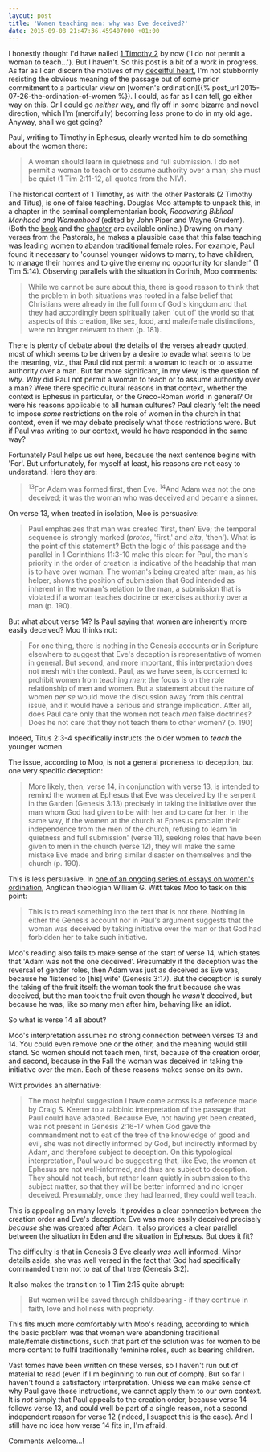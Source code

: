 ```yaml
---
layout: post
title: 'Women teaching men: why was Eve deceived?'
date: 2015-09-08 21:47:36.459407000 +01:00
---
```

I honestly thought I'd have nailed [1 Timothy 2](https://www.biblegateway.com/passage/?search=1Timothy2&version=NIVUK) by now ('I do not permit a woman to teach...'). But I haven't. So this post is a bit of a work in progress. As far as I can discern the motives of my [deceitful heart](https://www.biblegateway.com/passage/?search=Jeremiah17.9&version=NIVUK), I'm not stubbornly resisting the obvious meaning of the passage out of some prior commitment to a particular view on [women's ordination]({% post_url 2015-07-26-the-ordination-of-women %}). I could, as far as I can tell, go either way on this. Or I could go _neither_ way, and fly off in some bizarre and novel direction, which I'm (mercifully) becoming less prone to do in my old age. Anyway, shall we get going?

Paul, writing to Timothy in Ephesus, clearly wanted him to do something about the women there:

> A woman should learn in quietness and full submission. I do not permit a woman to teach or to assume authority over a man; she must be quiet (1 Tim 2:11-12, all quotes from the NIV).

The historical context of 1 Timothy, as with the other Pastorals (2 Timothy and Titus), is one of false teaching. Douglas Moo attempts to unpack this, in a chapter in the seminal complementarian book, _Recovering Biblical Manhood and Womanhood_ (edited by John Piper and Wayne Grudem). (Both the [book](http://document.desiringgod.org/recovering-biblical-manhood-and-womanhood-en.pdf) and the [chapter](https://bible.org/seriespage/9-what-does-it-mean-not-teach-or-have-authority-over-men-1-timothy-211-15) are available online.) Drawing on many verses from the Pastorals, he makes a plausible case that this false teaching was leading women to abandon traditional female roles. For example, Paul found it necessary to 'counsel younger widows to marry, to have children, to manage their homes and to give the enemy no opportunity for slander' (1 Tim 5:14). Observing parallels with the situation in Corinth, Moo comments:

> While we cannot be sure about this, there is good reason to think that the problem in both situations was rooted in a false belief that Christians were already in the full form of God's kingdom and that they had accordingly been spiritually taken 'out of' the world so that aspects of this creation, like sex, food, and male/female distinctions, were no longer relevant to them (p. 181).

There is plenty of debate about the details of the verses already quoted, most of which seems to be driven by a desire to evade what seems to be the meaning, viz., that Paul did not permit a woman to teach or to assume authority over a man. But far more significant, in my view, is the question of _why_. _Why_ did Paul not permit a woman to teach or to assume authority over a man? Were there specific cultural reasons in that context, whether the context is Ephesus in particular, or the Greco-Roman world in general? Or were his reasons applicable to all human cultures? Paul clearly felt the need to impose _some_ restrictions on the role of women in the church in that context, even if we may debate precisely what those restrictions were. But if Paul was writing to our context, would he have responded in the same way?

Fortunately Paul helps us out here, because the next sentence begins with 'For'. But unfortunately, for myself at least, his reasons are not easy to understand. Here they are:

> <sup>13</sup>For Adam was formed first, then Eve. <sup>14</sup>And Adam was not the one deceived; it was the woman who was deceived and became a sinner.

On verse 13, when treated in isolation, Moo is persuasive:

> Paul emphasizes that man was created 'first, then' Eve; the temporal sequence is strongly marked (_protos_, 'first,' and _eita_, 'then'). What is the point of this statement? Both the logic of this passage and the parallel in 1 Corinthians 11:3-10 make this clear: for Paul, the man's priority in the order of creation is indicative of the headship that man is to have over woman. The woman's being created after man, as his helper, shows the position of submission that God intended as inherent in the woman's relation to the man, a submission that is violated if a woman teaches doctrine or exercises authority over a man (p. 190).

But what about verse 14? Is Paul saying that women are inherently more easily deceived? Moo thinks not:

> For one thing, there is nothing in the Genesis accounts or in Scripture elsewhere to suggest that Eve's deception is representative of women in general. But second, and more important, this interpretation does not mesh with the context. Paul, as we have seen, is concerned to prohibit women from teaching _men_; the focus is on the role relationship of men and women. But a statement about the nature of women _per se_ would move the discussion away from this central issue, and it would have a serious and strange implication. After all, does Paul care only that the women not teach _men_ false doctrines? Does he not care that they not teach them to other women? (p. 190)

Indeed, Titus 2:3-4 specifically instructs the older women to _teach_ the younger women.

The issue, according to Moo, is not a general proneness to deception, but one very specific deception:

> More likely, then, verse 14, in conjunction with verse 13, is intended to remind the women at Ephesus that Eve was deceived by the serpent in the Garden (Genesis 3:13) precisely in taking the initiative over the man whom God had given to be with her and to care for her. In the same way, if the women at the church at Ephesus proclaim their independence from the men of the church, refusing to learn 'in quietness and full submission' (verse 11), seeking roles that have been given to men in the church (verse 12), they will make the same mistake Eve made and bring similar disaster on themselves and the church (p. 190).

This is less persuasive. In [one of an ongoing series of essays on women's ordination](http://willgwitt.org/theology/concerning-womens-ordination-speaking-and-teaching/), Anglican theologian William G. Witt takes Moo to task on this point:

> This is to read something into the text that is not there. Nothing in either the Genesis account nor in Paul's argument suggests that the woman was deceived by taking initiative over the man or that God had forbidden her to take such initiative.

Moo's reading also fails to make sense of the start of verse 14, which states that 'Adam was not the one deceived'. Presumably if the deception was the reversal of gender roles, then Adam was just as deceived as Eve was, because he 'listened to [his] wife' (Genesis 3:17). But the deception is surely the taking of the fruit itself: the woman took the fruit because she was deceived, but the man took the fruit even though he _wasn't_ deceived, but because he was, like so many men after him, behaving like an idiot.

So what is verse 14 all about?

Moo's interpretation assumes no strong connection between verses 13 and 14. You could even remove one or the other, and the meaning would still stand. So women should not teach men, first, because of the creation order, and second, because in the Fall the woman was deceived in taking the initiative over the man. Each of these reasons makes sense on its own.

Witt provides an alternative:

> The most helpful suggestion I have come across is a reference made by Craig S. Keener to a rabbinic interpretation of the passage that Paul could have adapted. Because Eve, not having yet been created, was not present in Genesis 2:16-17 when God gave the commandment not to eat of the tree of the knowledge of good and evil, she was not directly informed by God, but indirectly informed by Adam, and therefore subject to deception. On this typological interpretation, Paul would be suggesting that, like Eve, the women at Ephesus are not well-informed, and thus are subject to deception. They should not teach, but rather learn quietly in submission to the subject matter, so that they will be better informed and no longer deceived. Presumably, once they had learned, they could well teach.

This is appealing on many levels. It provides a clear connection between the creation order and Eve's deception: Eve was more easily deceived precisely _because_ she was created after Adam. It also provides a clear parallel between the situation in Eden and the situation in Ephesus. But does it fit?

The difficulty is that in Genesis 3 Eve clearly _was_ well informed. Minor details aside, she was well versed in the fact that God had specifically commanded them not to eat of that tree (Genesis 3:2).

It also makes the transition to 1 Tim 2:15 quite abrupt:

> But women will be saved through childbearing - if they continue in faith, love and holiness with propriety.

This fits much more comfortably with Moo's reading, according to which the basic problem was that women were abandoning traditional male/female distinctions, such that part of the solution was for women to be more content to fulfil traditionally feminine roles, such as bearing children.

Vast tomes have been written on these verses, so I haven't run out of material to read (even if I'm beginning to run out of oomph). But so far I haven't found a satisfactory interpretation. Unless we can make sense of why Paul gave those instructions, we cannot apply them to our own context. It is _not_ simply that Paul appeals to the creation order, because verse 14 follows verse 13, and could well be part of a single reason, not a second independent reason for verse 12 (indeed, I suspect this is the case). And I still have no idea how verse 14 fits in, I'm afraid.

Comments welcome...!
